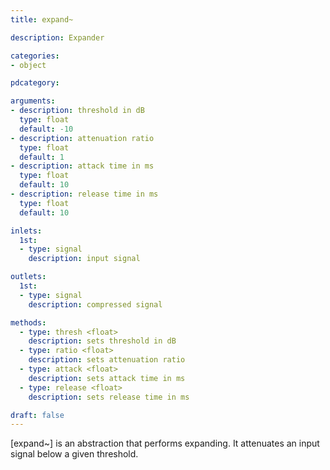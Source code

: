 ```yaml
---
title: expand~

description: Expander

categories:
- object

pdcategory:

arguments:
- description: threshold in dB
  type: float
  default: -10
- description: attenuation ratio
  type: float
  default: 1
- description: attack time in ms
  type: float
  default: 10
- description: release time in ms
  type: float
  default: 10

inlets:
  1st:
  - type: signal
    description: input signal

outlets:
  1st:
  - type: signal
    description: compressed signal

methods:
  - type: thresh <float>
    description: sets threshold in dB
  - type: ratio <float>
    description: sets attenuation ratio
  - type: attack <float>
    description: sets attack time in ms
  - type: release <float>
    description: sets release time in ms

draft: false
---
```


[expand~] is an abstraction that performs expanding. It attenuates an input signal below a given threshold.

